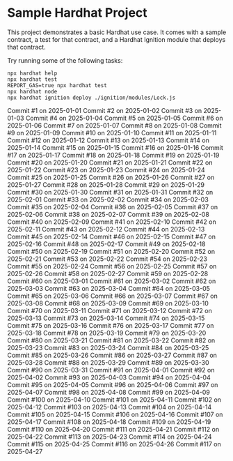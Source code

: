 # Sample Hardhat Project

This project demonstrates a basic Hardhat use case. It comes with a sample contract, a test for that contract, and a Hardhat Ignition module that deploys that contract.

Try running some of the following tasks:

```shell
npx hardhat help
npx hardhat test
REPORT_GAS=true npx hardhat test
npx hardhat node
npx hardhat ignition deploy ./ignition/modules/Lock.js
```
Commit #1 on 2025-01-01
Commit #2 on 2025-01-02
Commit #3 on 2025-01-03
Commit #4 on 2025-01-04
Commit #5 on 2025-01-05
Commit #6 on 2025-01-06
Commit #7 on 2025-01-07
Commit #8 on 2025-01-08
Commit #9 on 2025-01-09
Commit #10 on 2025-01-10
Commit #11 on 2025-01-11
Commit #12 on 2025-01-12
Commit #13 on 2025-01-13
Commit #14 on 2025-01-14
Commit #15 on 2025-01-15
Commit #16 on 2025-01-16
Commit #17 on 2025-01-17
Commit #18 on 2025-01-18
Commit #19 on 2025-01-19
Commit #20 on 2025-01-20
Commit #21 on 2025-01-21
Commit #22 on 2025-01-22
Commit #23 on 2025-01-23
Commit #24 on 2025-01-24
Commit #25 on 2025-01-25
Commit #26 on 2025-01-26
Commit #27 on 2025-01-27
Commit #28 on 2025-01-28
Commit #29 on 2025-01-29
Commit #30 on 2025-01-30
Commit #31 on 2025-01-31
Commit #32 on 2025-02-01
Commit #33 on 2025-02-02
Commit #34 on 2025-02-03
Commit #35 on 2025-02-04
Commit #36 on 2025-02-05
Commit #37 on 2025-02-06
Commit #38 on 2025-02-07
Commit #39 on 2025-02-08
Commit #40 on 2025-02-09
Commit #41 on 2025-02-10
Commit #42 on 2025-02-11
Commit #43 on 2025-02-12
Commit #44 on 2025-02-13
Commit #45 on 2025-02-14
Commit #46 on 2025-02-15
Commit #47 on 2025-02-16
Commit #48 on 2025-02-17
Commit #49 on 2025-02-18
Commit #50 on 2025-02-19
Commit #51 on 2025-02-20
Commit #52 on 2025-02-21
Commit #53 on 2025-02-22
Commit #54 on 2025-02-23
Commit #55 on 2025-02-24
Commit #56 on 2025-02-25
Commit #57 on 2025-02-26
Commit #58 on 2025-02-27
Commit #59 on 2025-02-28
Commit #60 on 2025-03-01
Commit #61 on 2025-03-02
Commit #62 on 2025-03-03
Commit #63 on 2025-03-04
Commit #64 on 2025-03-05
Commit #65 on 2025-03-06
Commit #66 on 2025-03-07
Commit #67 on 2025-03-08
Commit #68 on 2025-03-09
Commit #69 on 2025-03-10
Commit #70 on 2025-03-11
Commit #71 on 2025-03-12
Commit #72 on 2025-03-13
Commit #73 on 2025-03-14
Commit #74 on 2025-03-15
Commit #75 on 2025-03-16
Commit #76 on 2025-03-17
Commit #77 on 2025-03-18
Commit #78 on 2025-03-19
Commit #79 on 2025-03-20
Commit #80 on 2025-03-21
Commit #81 on 2025-03-22
Commit #82 on 2025-03-23
Commit #83 on 2025-03-24
Commit #84 on 2025-03-25
Commit #85 on 2025-03-26
Commit #86 on 2025-03-27
Commit #87 on 2025-03-28
Commit #88 on 2025-03-29
Commit #89 on 2025-03-30
Commit #90 on 2025-03-31
Commit #91 on 2025-04-01
Commit #92 on 2025-04-02
Commit #93 on 2025-04-03
Commit #94 on 2025-04-04
Commit #95 on 2025-04-05
Commit #96 on 2025-04-06
Commit #97 on 2025-04-07
Commit #98 on 2025-04-08
Commit #99 on 2025-04-09
Commit #100 on 2025-04-10
Commit #101 on 2025-04-11
Commit #102 on 2025-04-12
Commit #103 on 2025-04-13
Commit #104 on 2025-04-14
Commit #105 on 2025-04-15
Commit #106 on 2025-04-16
Commit #107 on 2025-04-17
Commit #108 on 2025-04-18
Commit #109 on 2025-04-19
Commit #110 on 2025-04-20
Commit #111 on 2025-04-21
Commit #112 on 2025-04-22
Commit #113 on 2025-04-23
Commit #114 on 2025-04-24
Commit #115 on 2025-04-25
Commit #116 on 2025-04-26
Commit #117 on 2025-04-27
